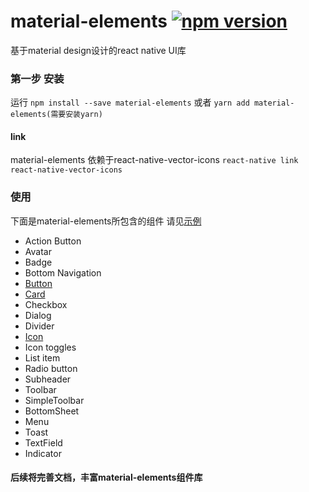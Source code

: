 # material-elements [![npm version](https://badge.fury.io/js/material-elements.svg)](https://badge.fury.io/js/material-elements)
基于material design设计的react native UI库
### 第一步 安装
运行 `npm install --save material-elements` 或者 `yarn add material-elements(需要安装yarn)`


#### link
material-elements 依赖于react-native-vector-icons 
`react-native link react-native-vector-icons`

### 使用

下面是material-elements所包含的组件
请见[示例](https://github.com/react-native-studio/material-elements/tree/master/src/METester)
- Action Button
- Avatar
- Badge
- Bottom Navigation
- [Button](https://github.com/react-native-studio/material-elements/blob/master/docs/Button.md)
- [Card](https://github.com/react-native-studio/material-elements/blob/master/docs/Card.md)
- Checkbox
- Dialog
- Divider
- [Icon](https://github.com/react-native-studio/material-elements/blob/master/docs/Icon.md)
- Icon toggles
- List item
- Radio button
- Subheader
- Toolbar
- SimpleToolbar
- BottomSheet
- Menu
- Toast
- TextField
- Indicator
#### 后续将完善文档，丰富material-elements组件库
